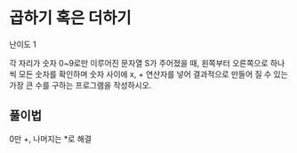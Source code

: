 # 곱하기 혹은 더하기

난이도 1

각 자리가 숫자 0~9로만 이루어진 문자열 S가 주어졌을 때, 왼쪽부터 오른쪽으로 하나씩 모든 숫자를 확인하며 숫자 사이에 x, + 연산자를 넣어 결과적으로 만들어 질 수 있는 가장 큰 수를 구하는 프로그램을 작성하시오.

## 풀이법

0만 +, 나머지는 \*로 해결
